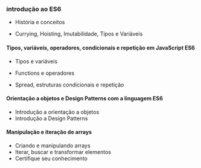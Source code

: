 ### introdução ao ES6


* História e conceitos

* Currying, Hoisting, Imutabilidade, Tipos e Variáveis




#### Tipos, variáveis, operadores, condicionais e repetição em JavaScript ES6


* Tipos e variáveis

* Functions e operadores

* Spread, estruturas condicionais e repetição
    


#### Orientação a objetos e Design Patterns com a linguagem ES6


* Introdução a orientação a objetos
* Introdução a Design Patterns
    


#### Manipulação e iteração de arrays


* Criando e manipulando arrays
* Iterar, buscar e transformar elementos
* Certifique seu conhecimento

